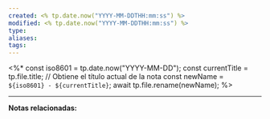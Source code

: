 ```yaml
---
created: <% tp.date.now("YYYY-MM-DDTHH:mm:ss") %>
modified: <% tp.date.now("YYYY-MM-DDTHH:mm:ss") %>
type: 
aliases: 
tags:
---
```

<%*
const iso8601 = tp.date.now("YYYY-MM-DD");
const currentTitle = tp.file.title; // Obtiene el título actual de la nota
const newName = `${iso8601} - ${currentTitle}`;
await tp.file.rename(newName);
%>

--- 
 **Notas relacionadas:**
 